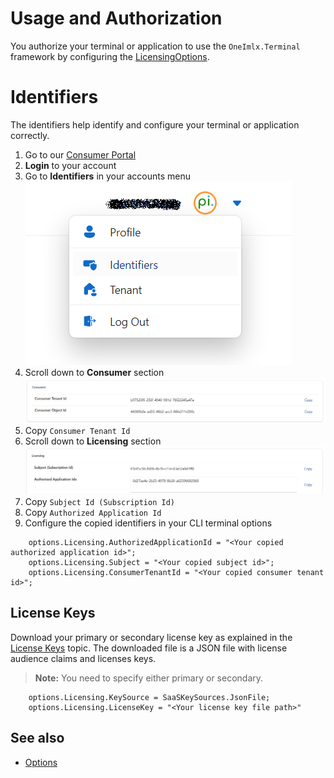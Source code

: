 # Usage and Authorization

You authorize your terminal or application to use the `OneImlx.Terminal` framework by configuring the [LicensingOptions](xref:OneImlx.Terminal.Configuration.Options.LicensingOptions).

# Identifiers
The identifiers help identify and configure your terminal or application correctly.

1. Go to our [Consumer Portal](https://consumer.perpetualintelligence.com/)
2. **Login** to your account
3. Go to **Identifiers** in your accounts menu
![Identifiers](../../../images/terminal/licensing/profile-identifiers.png)
4. Scroll down to **Consumer** section
![Licensing](../../../images/terminal/licensing/identifiers-consumers.png)
5. Copy `Consumer Tenant Id`
6. Scroll down to **Licensing** section
![Licensing](../../../images/terminal/licensing/identifiers-licensing.png)
7. Copy `Subject Id (Subscription Id)`
8. Copy `Authorized Application Id`
9. Configure the copied identifiers in your CLI terminal options

```
    options.Licensing.AuthorizedApplicationId = "<Your copied authorized application id>";
    options.Licensing.Subject = "<Your copied subject id>";
    options.Licensing.ConsumerTenantId = "<Your copied consumer tenant id>";
```

## License Keys
Download your primary or secondary license key as explained in the [License Keys](licensekeys.md) topic. The downloaded file is a JSON file with license audience claims and licenses keys.

> **Note:** You need to specify either primary or secondary.

```
    options.Licensing.KeySource = SaaSKeySources.JsonFile;
    options.Licensing.LicenseKey = "<Your license key file path>"
```

## See also
- [Options](../../terminal/configurationoptions.md)